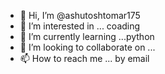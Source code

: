 - 👋 Hi, I’m @ashutoshtomar175
- 👀 I’m interested in ... coading
- 🌱 I’m currently learning ...python
- 💞️ I’m looking to collaborate on ...
- 📫 How to reach me ... by email

<!---
ashutoshtomar175/ashutoshtomar175 is a ✨ special ✨ repository because its `README.md` (this file) appears on your GitHub profile.
You can click the Preview link to take a look at your changes.
--->
